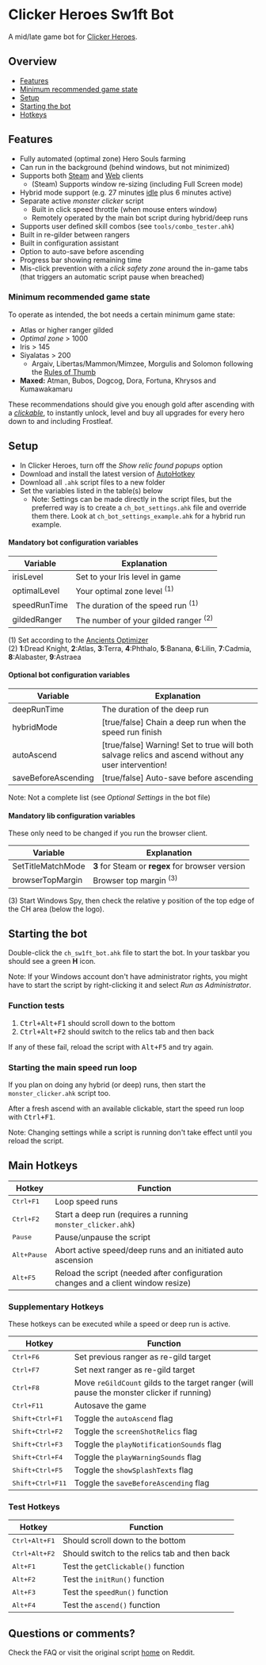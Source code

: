 # Clicker Heroes Sw1ft Bot

A mid/late game bot for [Clicker Heroes][Reddit].

## Overview

* [Features](#features)
* [Minimum recommended game state](#minimum-recommended-game-state)
* [Setup](#setup)
* [Starting the bot](#starting-the-bot)
* [Hotkeys](#main-hotkeys)

## Features

* Fully automated (optimal zone) Hero Souls farming
* Can run in the background (behind windows, but not minimized)
* Supports both [Steam][] and [Web][] clients
    - (Steam) Supports window re-sizing (including Full Screen mode)
* Hybrid mode support (e.g. 27 minutes [idle][] plus 6 minutes active)
* Separate active _monster clicker_ script
    - Built in click speed throttle (when mouse enters window)
    - Remotely operated by the main bot script during hybrid/deep runs
* Supports user defined skill combos (see `tools/combo_tester.ahk`)
* Built in re-gilder between rangers
* Built in configuration assistant
* Option to auto-save before ascending
* Progress bar showing remaining time
* Mis-click prevention with a _click safety zone_ around the in-game tabs (that triggers an automatic script pause when breached)

### Minimum recommended game state

To operate as intended, the bot needs a certain minimum game state:

* Atlas or higher ranger gilded
* _Optimal zone_ > 1000
* Iris > 145
* Siyalatas > 200
    - Argaiv, Libertas/Mammon/Mimzee, Morgulis and Solomon following the [Rules of Thumb][]
* __Maxed:__ Atman, Bubos, Dogcog, Dora, Fortuna, Khrysos and Kumawakamaru

These recommendations should give you enough gold after ascending with a *[clickable][Clickables]*, to instantly unlock, level and buy all upgrades for every hero down to and including Frostleaf.

## Setup

* In Clicker Heroes, turn off the *Show relic found popups* option
* Download and install the latest version of [AutoHotkey][]
* Download all `.ahk` script files to a new folder
* Set the variables listed in the table(s) below
    - Note: Settings can be made directly in the script files, but the preferred way is to create a `ch_bot_settings.ahk` file and override them there. Look at `ch_bot_settings_example.ahk` for a hybrid run example.

#### Mandatory bot configuration variables

| Variable | Explanation |
| -------- | ----------- |
irisLevel    | Set to your Iris level in game
optimalLevel | Your optimal zone level <sup>(1)</sup>
speedRunTime | The duration of the speed run <sup>(1)</sup>
gildedRanger | The number of your gilded ranger <sup>(2)</sup>

(1) Set according to the [Ancients Optimizer][]  
(2) **1**:Dread Knight, **2**:Atlas, **3**:Terra, **4**:Phthalo, **5**:Banana, **6**:Lilin, **7**:Cadmia, **8**:Alabaster, **9**:Astraea

#### Optional bot configuration variables

| Variable | Explanation |
| -------- | ----------- |
deepRunTime         | The duration of the deep run
hybridMode          | [true/false] Chain a deep run when the speed run finish
autoAscend          | [true/false] Warning! Set to true will both salvage relics and ascend without any user intervention!
saveBeforeAscending | [true/false] Auto-save before ascending

Note: Not a complete list (see *Optional Settings* in the bot file)

#### Mandatory lib configuration variables

These only need to be changed if you run the browser client.

| Variable | Explanation |
| -------- | ----------- |
SetTitleMatchMode | **3** for Steam or **regex** for browser version
browserTopMargin  | Browser top margin <sup>(3)</sup>

(3) Start Windows Spy, then check the relative y position of the top edge of the CH area (below the logo).

## Starting the bot

Double-click the `ch_sw1ft_bot.ahk` file to start the bot. In your taskbar you should see a green **H** icon.

Note: If your Windows account don't have administrator rights, you might have to start the script by right-clicking it and select *Run as Administrator*.

### Function tests

1. <kbd>Ctrl+Alt+F1</kbd> should scroll down to the bottom
2. <kbd>Ctrl+Alt+F2</kbd> should switch to the relics tab and then back

If any of these fail, reload the script with <kbd>Alt+F5</kbd> and try again.

### Starting the main speed run loop

If you plan on doing any hybrid (or deep) runs, then start the `monster_clicker.ahk` script too.

After a fresh ascend with an available clickable, start the speed run loop with <kbd>Ctrl+F1</kbd>.

Note: Changing settings while a script is running don't take effect until you reload the script.

## Main Hotkeys

| Hotkey | Function |
| ------ | -------- |
<kbd>Ctrl+F1</kbd>   | Loop speed runs
<kbd>Ctrl+F2</kbd>   | Start a deep run (requires a running `monster_clicker.ahk`)
<kbd>Pause</kbd>     | Pause/unpause the script
<kbd>Alt+Pause</kbd> | Abort active speed/deep runs and an initiated auto ascension
<kbd>Alt+F5</kbd>    | Reload the script (needed after configuration changes and a client window resize)

### Supplementary Hotkeys

These hotkeys can be executed while a speed or deep run is active.

| Hotkey | Function |
| ------ | -------- |
<kbd>Ctrl+F6</kbd> | Set previous ranger as re-gild target
<kbd>Ctrl+F7</kbd> | Set next ranger as re-gild target
<kbd>Ctrl+F8</kbd> | Move `reGildCount` gilds to the target ranger (will pause the monster clicker if running)
<kbd>Ctrl+F11</kbd> | Autosave the game
<kbd>Shift+Ctrl+F1</kbd>  | Toggle the `autoAscend` flag
<kbd>Shift+Ctrl+F2</kbd>  | Toggle the `screenShotRelics` flag
<kbd>Shift+Ctrl+F3</kbd>  | Toggle the `playNotificationSounds` flag
<kbd>Shift+Ctrl+F4</kbd>  | Toggle the `playWarningSounds` flag
<kbd>Shift+Ctrl+F5</kbd>  | Toggle the `showSplashTexts` flag
<kbd>Shift+Ctrl+F11</kbd>  | Toggle the `saveBeforeAscending` flag

### Test Hotkeys

| Hotkey | Function |
| ------ | -------- |
<kbd>Ctrl+Alt+F1</kbd>  | Should scroll down to the bottom
<kbd>Ctrl+Alt+F2</kbd>  | Should switch to the relics tab and then back
<kbd>Alt+F1</kbd>       | Test the `getClickable()` function
<kbd>Alt+F2</kbd>       | Test the `initRun()` function
<kbd>Alt+F3</kbd>       | Test the `speedRun()` function
<kbd>Alt+F4</kbd>       | Test the `ascend()` function

## Questions or comments?

Check the FAQ or visit the original script [home][] on Reddit.

[Reddit]: https://www.reddit.com/r/ClickerHeroes/
[Steam]: http://store.steampowered.com/app/363970/
[Web]: https://www.clickerheroes.com/
[AutoHotkey]: http://ahkscript.org/
[idle]: https://www.reddit.com/r/ClickerHeroes/comments/2kk0wi/simple_idle_guide/
[Rules of Thumb]: http://redd.it/339m3j
[Ancients Optimizer]: http://s3-us-west-2.amazonaws.com/clickerheroes/ancientssoul.html
[Clickables]: http://clickerheroes.wikia.com/wiki/Clickables
[home]: http://redd.it/3a3bmy
